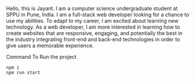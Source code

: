 Hello, this is Jayant. I am a computer science undergraduate student at SPPU in Pune, India. I am a full-stack web developer looking for a chance to use my abilities. To adapt to my career, I am excited about learning new technology. As a web developer, I am more interested in learning how to create websites that are responsive, engaging, and potentially the best in the industry integrating front-end and back-end technologies in order to give users a memorable experience.

Command To Run the project

```
npm i
npm run start
```
